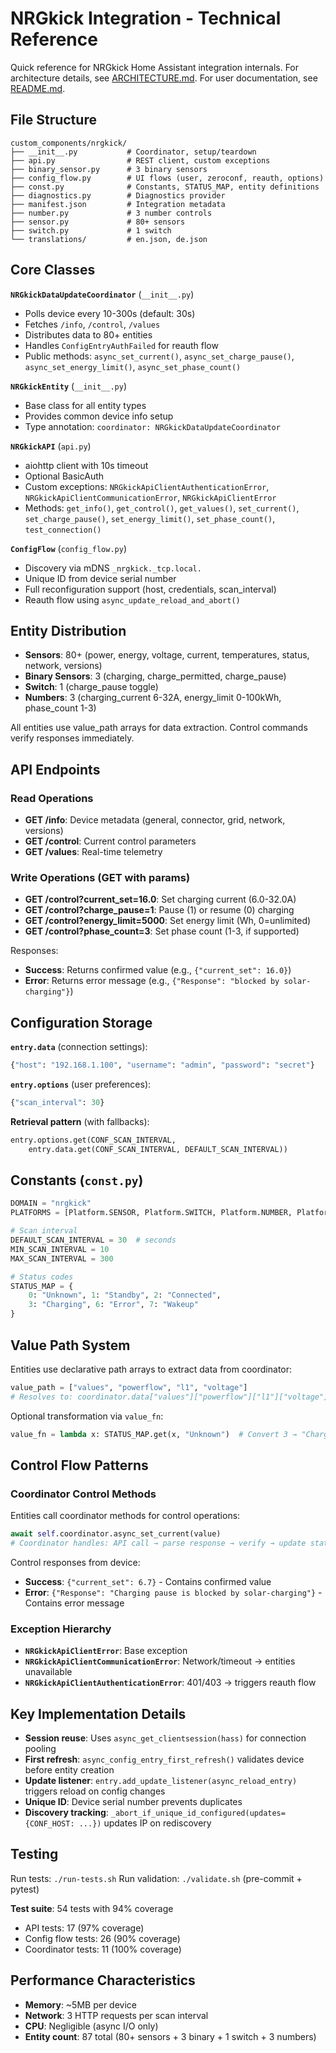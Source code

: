 # NRGkick Integration - Technical Reference

Quick reference for NRGkick Home Assistant integration internals. For architecture details, see [ARCHITECTURE.md](ARCHITECTURE.md). For user documentation, see [README.md](README.md).

## File Structure

```
custom_components/nrgkick/
├── __init__.py           # Coordinator, setup/teardown
├── api.py                # REST client, custom exceptions
├── binary_sensor.py      # 3 binary sensors
├── config_flow.py        # UI flows (user, zeroconf, reauth, options)
├── const.py              # Constants, STATUS_MAP, entity definitions
├── diagnostics.py        # Diagnostics provider
├── manifest.json         # Integration metadata
├── number.py             # 3 number controls
├── sensor.py             # 80+ sensors
├── switch.py             # 1 switch
└── translations/         # en.json, de.json
```

## Core Classes

**`NRGkickDataUpdateCoordinator`** (`__init__.py`)

- Polls device every 10-300s (default: 30s)
- Fetches `/info`, `/control`, `/values`
- Distributes data to 80+ entities
- Handles `ConfigEntryAuthFailed` for reauth flow
- Public methods: `async_set_current()`, `async_set_charge_pause()`, `async_set_energy_limit()`, `async_set_phase_count()`

**`NRGkickEntity`** (`__init__.py`)

- Base class for all entity types
- Provides common device info setup
- Type annotation: `coordinator: NRGkickDataUpdateCoordinator`

**`NRGkickAPI`** (`api.py`)

- aiohttp client with 10s timeout
- Optional BasicAuth
- Custom exceptions: `NRGkickApiClientAuthenticationError`, `NRGkickApiClientCommunicationError`, `NRGkickApiClientError`
- Methods: `get_info()`, `get_control()`, `get_values()`, `set_current()`, `set_charge_pause()`, `set_energy_limit()`, `set_phase_count()`, `test_connection()`

**`ConfigFlow`** (`config_flow.py`)

- Discovery via mDNS `_nrgkick._tcp.local.`
- Unique ID from device serial number
- Full reconfiguration support (host, credentials, scan_interval)
- Reauth flow using `async_update_reload_and_abort()`

## Entity Distribution

- **Sensors**: 80+ (power, energy, voltage, current, temperatures, status, network, versions)
- **Binary Sensors**: 3 (charging, charge_permitted, charge_pause)
- **Switch**: 1 (charge_pause toggle)
- **Numbers**: 3 (charging_current 6-32A, energy_limit 0-100kWh, phase_count 1-3)

All entities use value_path arrays for data extraction. Control commands verify responses immediately.

## API Endpoints

### Read Operations

- **GET /info**: Device metadata (general, connector, grid, network, versions)
- **GET /control**: Current control parameters
- **GET /values**: Real-time telemetry

### Write Operations (GET with params)

- **GET /control?current_set=16.0**: Set charging current (6.0-32.0A)
- **GET /control?charge_pause=1**: Pause (1) or resume (0) charging
- **GET /control?energy_limit=5000**: Set energy limit (Wh, 0=unlimited)
- **GET /control?phase_count=3**: Set phase count (1-3, if supported)

Responses:

- **Success**: Returns confirmed value (e.g., `{"current_set": 16.0}`)
- **Error**: Returns error message (e.g., `{"Response": "blocked by solar-charging"}`)

## Configuration Storage

**`entry.data`** (connection settings):

```python
{"host": "192.168.1.100", "username": "admin", "password": "secret"}
```

**`entry.options`** (user preferences):

```python
{"scan_interval": 30}
```

**Retrieval pattern** (with fallbacks):

```python
entry.options.get(CONF_SCAN_INTERVAL,
    entry.data.get(CONF_SCAN_INTERVAL, DEFAULT_SCAN_INTERVAL))
```

## Constants (`const.py`)

```python
DOMAIN = "nrgkick"
PLATFORMS = [Platform.SENSOR, Platform.SWITCH, Platform.NUMBER, Platform.BINARY_SENSOR]

# Scan interval
DEFAULT_SCAN_INTERVAL = 30  # seconds
MIN_SCAN_INTERVAL = 10
MAX_SCAN_INTERVAL = 300

# Status codes
STATUS_MAP = {
    0: "Unknown", 1: "Standby", 2: "Connected",
    3: "Charging", 6: "Error", 7: "Wakeup"
}
```

## Value Path System

Entities use declarative path arrays to extract data from coordinator:

```python
value_path = ["values", "powerflow", "l1", "voltage"]
# Resolves to: coordinator.data["values"]["powerflow"]["l1"]["voltage"]
```

Optional transformation via `value_fn`:

```python
value_fn = lambda x: STATUS_MAP.get(x, "Unknown")  # Convert 3 → "Charging"
```

## Control Flow Patterns

### Coordinator Control Methods

Entities call coordinator methods for control operations:

```python
await self.coordinator.async_set_current(value)
# Coordinator handles: API call → parse response → verify → update state
```

Control responses from device:

- **Success**: `{"current_set": 6.7}` - Contains confirmed value
- **Error**: `{"Response": "Charging pause is blocked by solar-charging"}` - Contains error message

### Exception Hierarchy

- **`NRGkickApiClientError`**: Base exception
- **`NRGkickApiClientCommunicationError`**: Network/timeout → entities unavailable
- **`NRGkickApiClientAuthenticationError`**: 401/403 → triggers reauth flow

## Key Implementation Details

- **Session reuse**: Uses `async_get_clientsession(hass)` for connection pooling
- **First refresh**: `async_config_entry_first_refresh()` validates device before entity creation
- **Update listener**: `entry.add_update_listener(async_reload_entry)` triggers reload on config changes
- **Unique ID**: Device serial number prevents duplicates
- **Discovery tracking**: `_abort_if_unique_id_configured(updates={CONF_HOST: ...})` updates IP on rediscovery

## Testing

Run tests: `./run-tests.sh`
Run validation: `./validate.sh` (pre-commit + pytest)

**Test suite**: 54 tests with 94% coverage

- API tests: 17 (97% coverage)
- Config flow tests: 26 (90% coverage)
- Coordinator tests: 11 (100% coverage)

## Performance Characteristics

- **Memory**: ~5MB per device
- **Network**: 3 HTTP requests per scan interval
- **CPU**: Negligible (async I/O only)
- **Entity count**: 87 total (80+ sensors + 3 binary + 1 switch + 3 numbers)
